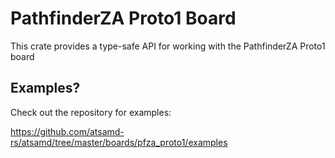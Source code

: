 # PathfinderZA Proto1 Board

This crate provides a type-safe API for working with the PathfinderZA Proto1 board

## Examples?

Check out the repository for examples:

https://github.com/atsamd-rs/atsamd/tree/master/boards/pfza_proto1/examples
